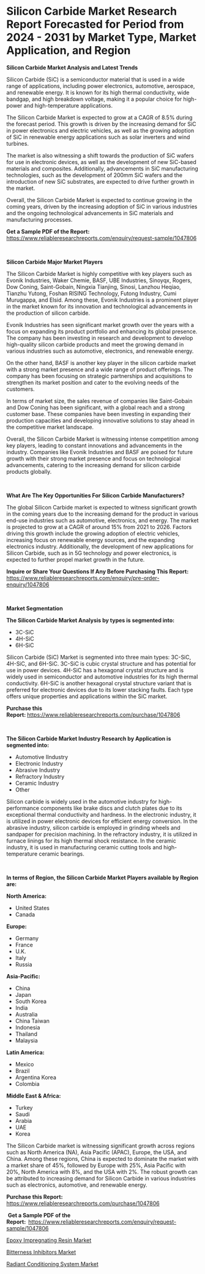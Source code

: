 <p><h1>Silicon Carbide Market Research Report Forecasted for Period from 2024 -  2031 by Market Type, Market Application, and Region</h1></p><p><strong>Silicon Carbide Market Analysis and Latest Trends</strong></p>
<p><p>Silicon Carbide (SiC) is a semiconductor material that is used in a wide range of applications, including power electronics, automotive, aerospace, and renewable energy. It is known for its high thermal conductivity, wide bandgap, and high breakdown voltage, making it a popular choice for high-power and high-temperature applications.</p><p>The Silicon Carbide Market is expected to grow at a CAGR of 8.5% during the forecast period. This growth is driven by the increasing demand for SiC in power electronics and electric vehicles, as well as the growing adoption of SiC in renewable energy applications such as solar inverters and wind turbines.</p><p>The market is also witnessing a shift towards the production of SiC wafers for use in electronic devices, as well as the development of new SiC-based materials and composites. Additionally, advancements in SiC manufacturing technologies, such as the development of 200mm SiC wafers and the introduction of new SiC substrates, are expected to drive further growth in the market.</p><p>Overall, the Silicon Carbide Market is expected to continue growing in the coming years, driven by the increasing adoption of SiC in various industries and the ongoing technological advancements in SiC materials and manufacturing processes.</p></p>
<p><strong>Get a Sample PDF of the Report:&nbsp;</strong> <a href="https://www.reliableresearchreports.com/enquiry/request-sample/1047806">https://www.reliableresearchreports.com/enquiry/request-sample/1047806</a></p>
<p>&nbsp;</p>
<p><strong>Silicon Carbide Major Market Players</strong></p>
<p><p>The Silicon Carbide Market is highly competitive with key players such as Evonik Industries, Waker Chemie, BASF, UBE Industries, Sinoyqx, Rogers, Dow Coning, Saint-Gobain, Ningxia Tianjing, Sinosi, Lanzhou Heqiao, Tianzhu Yutong, Foshan RISING Technology, Futong Industry, Cumi Murugappa, and Elsid. Among these, Evonik Industries is a prominent player in the market known for its innovation and technological advancements in the production of silicon carbide.</p><p>Evonik Industries has seen significant market growth over the years with a focus on expanding its product portfolio and enhancing its global presence. The company has been investing in research and development to develop high-quality silicon carbide products and meet the growing demand in various industries such as automotive, electronics, and renewable energy.</p><p>On the other hand, BASF is another key player in the silicon carbide market with a strong market presence and a wide range of product offerings. The company has been focusing on strategic partnerships and acquisitions to strengthen its market position and cater to the evolving needs of the customers.</p><p>In terms of market size, the sales revenue of companies like Saint-Gobain and Dow Coning has been significant, with a global reach and a strong customer base. These companies have been investing in expanding their production capacities and developing innovative solutions to stay ahead in the competitive market landscape.</p><p>Overall, the Silicon Carbide Market is witnessing intense competition among key players, leading to constant innovations and advancements in the industry. Companies like Evonik Industries and BASF are poised for future growth with their strong market presence and focus on technological advancements, catering to the increasing demand for silicon carbide products globally.</p></p>
<p>&nbsp;</p>
<p><strong>What Are The Key Opportunities For Silicon Carbide Manufacturers?</strong></p>
<p><p>The global Silicon Carbide market is expected to witness significant growth in the coming years due to the increasing demand for the product in various end-use industries such as automotive, electronics, and energy. The market is projected to grow at a CAGR of around 15% from 2021 to 2026. Factors driving this growth include the growing adoption of electric vehicles, increasing focus on renewable energy sources, and the expanding electronics industry. Additionally, the development of new applications for Silicon Carbide, such as in 5G technology and power electronics, is expected to further propel market growth in the future.</p></p>
<p><strong>Inquire or Share Your Questions If Any Before Purchasing This Report:</strong> <a href="https://www.reliableresearchreports.com/enquiry/pre-order-enquiry/1047806">https://www.reliableresearchreports.com/enquiry/pre-order-enquiry/1047806</a></p>
<p>&nbsp;</p>
<p><strong>Market Segmentation</strong></p>
<p><strong>The Silicon Carbide Market Analysis by types is segmented into:</strong></p>
<p><ul><li>3C-SiC</li><li>4H-SiC</li><li>6H-SiC</li></ul></p>
<p><p>Silicon Carbide (SiC) Market is segmented into three main types: 3C-SiC, 4H-SiC, and 6H-SiC. 3C-SiC is cubic crystal structure and has potential for use in power devices. 4H-SiC has a hexagonal crystal structure and is widely used in semiconductor and automotive industries for its high thermal conductivity. 6H-SiC is another hexagonal crystal structure variant that is preferred for electronic devices due to its lower stacking faults. Each type offers unique properties and applications within the SiC market.</p></p>
<p><strong>Purchase this Report:&nbsp;</strong><a href="https://www.reliableresearchreports.com/purchase/1047806">https://www.reliableresearchreports.com/purchase/1047806</a></p>
<p>&nbsp;</p>
<p><strong>The Silicon Carbide Market Industry Research by Application is segmented into:</strong></p>
<p><ul><li>Automotive IIndustry</li><li>Electronic Industry</li><li>Abrasive Industry</li><li>Refractory Industry</li><li>Ceramic Industry</li><li>Other</li></ul></p>
<p><p>Silicon carbide is widely used in the automotive industry for high-performance components like brake discs and clutch plates due to its exceptional thermal conductivity and hardness. In the electronic industry, it is utilized in power electronic devices for efficient energy conversion. In the abrasive industry, silicon carbide is employed in grinding wheels and sandpaper for precision machining. In the refractory industry, it is utilized in furnace linings for its high thermal shock resistance. In the ceramic industry, it is used in manufacturing ceramic cutting tools and high-temperature ceramic bearings.</p></p>
<p>&nbsp;</p>
<p><strong>In terms of Region, the Silicon Carbide Market Players available by Region are:</strong></p>
<p>
    <p> <strong> North America: </strong>
        <ul>
            <li>United States</li>
            <li>Canada</li>
        </ul>
        </p> 
    <p> <strong> Europe: </strong>
        <ul>
            <li>Germany</li>
            <li>France</li>
            <li>U.K.</li>
            <li>Italy</li>
            <li>Russia</li>
        </ul>
        </p> 
    <p> <strong> Asia-Pacific: </strong>
        <ul>
            <li>China</li>
            <li>Japan</li>
            <li>South Korea</li>
            <li>India</li>
            <li>Australia</li>
            <li>China Taiwan</li>
            <li>Indonesia</li>
            <li>Thailand</li>
            <li>Malaysia</li>
        </ul>
        </p> 
    <p> <strong> Latin America: </strong>
        <ul>
            <li>Mexico</li>
            <li>Brazil</li>
            <li>Argentina Korea</li>
            <li>Colombia</li>
        </ul>
        </p> 
    <p> <strong> Middle East & Africa: </strong>
        <ul>
            <li>Turkey</li>
            <li>Saudi</li>
            <li>Arabia</li>
            <li>UAE</li>
            <li>Korea</li>
        </ul>
    </p>
    </p>
<p><p>The Silicon Carbide market is witnessing significant growth across regions such as North America (NA), Asia Pacific (APAC), Europe, the USA, and China. Among these regions, China is expected to dominate the market with a market share of 45%, followed by Europe with 25%, Asia Pacific with 20%, North America with 8%, and the USA with 2%. The robust growth can be attributed to increasing demand for Silicon Carbide in various industries such as electronics, automotive, and renewable energy.</p></p>
<p><strong>Purchase this Report: </strong><a href="https://www.reliableresearchreports.com/purchase/1047806">https://www.reliableresearchreports.com/purchase/1047806</a></p>
<p>&nbsp;<strong>Get a Sample PDF of the Report:&nbsp;&nbsp;</strong><a href="https://www.reliableresearchreports.com/enquiry/request-sample/1047806">https://www.reliableresearchreports.com/enquiry/request-sample/1047806</a></p>
<p><strong></strong></p>
<p><p><a href="https://view.publitas.com/reportprime-1/epoxy-impregnating-resin-market-provides-a-comprehensive-analysis-including-a-macro-overview-of-the-market-as-well-as-micro-details-such-as-market-size-and-competitive-landscape/">Epoxy Impregnating Resin Market</a></p><p><a href="https://view.publitas.com/reportprime-1/decoding-the-bitterness-inhibitors-market-a-deep-dive-into-the-latest-market-trends-market-segmentation-and-competitive-analysis/">Bitterness Inhibitors Market</a></p><p><a href="https://view.publitas.com/reportprime-1/radiant-conditioning-system-market-size-growth-outlook-from-2023-to-2030-projecting-at-markets-trends-analysis-by-application-regional-outlook-and-revenue/">Radiant Conditioning System Market</a></p></p>